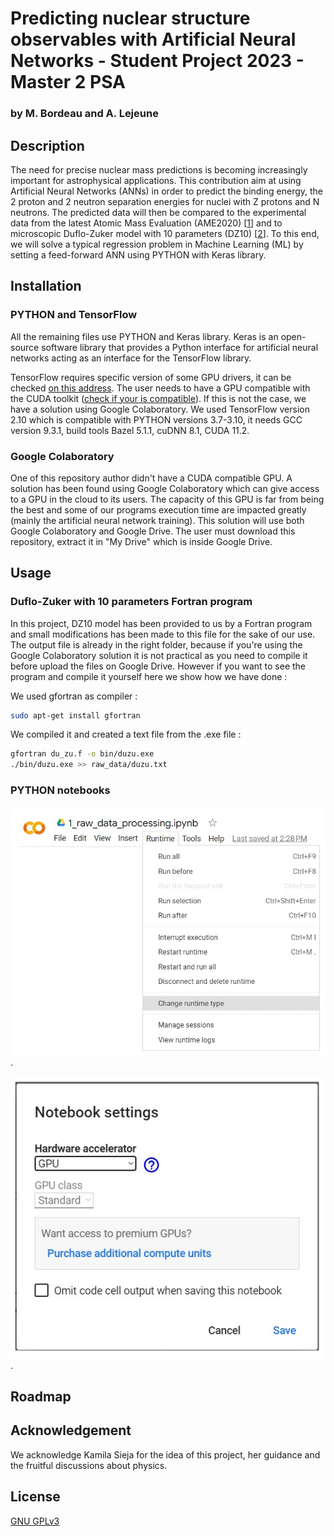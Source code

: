 # Predicting nuclear structure observables with Artificial Neural Networks - Student Project 2023 - Master 2 PSA
### by M. Bordeau and A. Lejeune

## Description

The need for precise nuclear mass predictions is becoming increasingly important for astrophysical applications. This contribution aim at using Artificial Neural Networks (ANNs) in order to predict the binding energy, the 2 proton and 2 neutron separation energies for nuclei with Z protons and N neutrons. The predicted data will then be compared to the experimental data from the latest Atomic Mass Evaluation (AME2020) [[1](https://www-nds.iaea.org/amdc/ame2020/mass_1.mas20.txt)] and to microscopic Duflo-Zuker model with 10 parameters (DZ10) [[2](https://arxiv.org/abs/1407.8221)].
To this end, we will solve a typical regression problem in Machine Learning (ML) by setting a feed-forward ANN using PYTHON with Keras library. 

## Installation 

### PYTHON and TensorFlow

All the remaining files use PYTHON and Keras library. Keras is an open-source software library that provides a Python interface for artificial neural networks acting as an interface for the TensorFlow library.

TensorFlow requires specific version of some GPU drivers, it can be checked [on this address](https://www.tensorflow.org/install/source#gpu). The user needs to have a GPU compatible with the CUDA toolkit ([check if your is compatible](https://developer.nvidia.com/cuda-gpus)). If this is not the case, we have a solution using Google Colaboratory. We used TensorFlow version 2.10 which is compatible with PYTHON versions 3.7-3.10, it needs GCC version 9.3.1, build tools Bazel 5.1.1, cuDNN 8.1, CUDA 11.2. 

### Google Colaboratory

One of this repository author didn't have a CUDA compatible GPU. A solution has been found using Google Colaboratory which can give access to a GPU in the cloud to its users. The capacity of this GPU is far from being the best and some of our programs execution time are impacted greatly (mainly the artificial neural network training). This solution will use both Google Colaboratory and Google Drive. The user must download this repository, extract it in "My Drive" which is inside Google Drive. 



## Usage

### Duflo-Zuker with 10 parameters Fortran program

In this project, DZ10 model has been provided to us by a Fortran program and small modifications has been made to this file for the sake of our use. The output file is already in the right folder, because if you're using the Google Colaboratory solution it is not practical as you need to compile it before upload the files on Google Drive. However if you want to see the program and compile it yourself here we show how we have done : 

We used gfortran as compiler : 
```bash
sudo apt-get install gfortran
```

We compiled it and created a text file from the .exe file :
```bash
gfortran du_zu.f -o bin/duzu.exe
./bin/duzu.exe >> raw_data/duzu.txt
```

### PYTHON notebooks



![Google Colab Tutorial 1](/images/google_colab_tutorial_1.jpg "Google Colab Tutorial 1").

![Google Colab Tutorial 2](/images/google_colab_tutorial_2.jpg "Google Colab Tutorial 2").


## Roadmap



## Acknowledgement 

We acknowledge Kamila Sieja for the idea of this project, her guidance and the fruitful discussions about physics.

## License

[GNU GPLv3](https://www.gnu.org/licenses/gpl-3.0.en.html)
